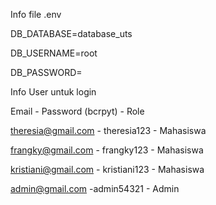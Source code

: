 Info file .env

DB_DATABASE=database_uts

DB_USERNAME=root

DB_PASSWORD=

Info User untuk login

Email - Password (bcrpyt) - Role

theresia@gmail.com - theresia123 - Mahasiswa

frangky@gmail.com - frangky123 - Mahasiswa

kristiani@gmail.com - kristiani123 - Mahasiswa

admin@gmail.com -admin54321 - Admin
